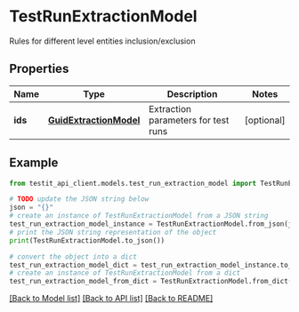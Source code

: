# TestRunExtractionModel

Rules for different level entities inclusion/exclusion

## Properties

Name | Type | Description | Notes
------------ | ------------- | ------------- | -------------
**ids** | [**GuidExtractionModel**](GuidExtractionModel.md) | Extraction parameters for test runs | [optional] 

## Example

```python
from testit_api_client.models.test_run_extraction_model import TestRunExtractionModel

# TODO update the JSON string below
json = "{}"
# create an instance of TestRunExtractionModel from a JSON string
test_run_extraction_model_instance = TestRunExtractionModel.from_json(json)
# print the JSON string representation of the object
print(TestRunExtractionModel.to_json())

# convert the object into a dict
test_run_extraction_model_dict = test_run_extraction_model_instance.to_dict()
# create an instance of TestRunExtractionModel from a dict
test_run_extraction_model_from_dict = TestRunExtractionModel.from_dict(test_run_extraction_model_dict)
```
[[Back to Model list]](../README.md#documentation-for-models) [[Back to API list]](../README.md#documentation-for-api-endpoints) [[Back to README]](../README.md)


